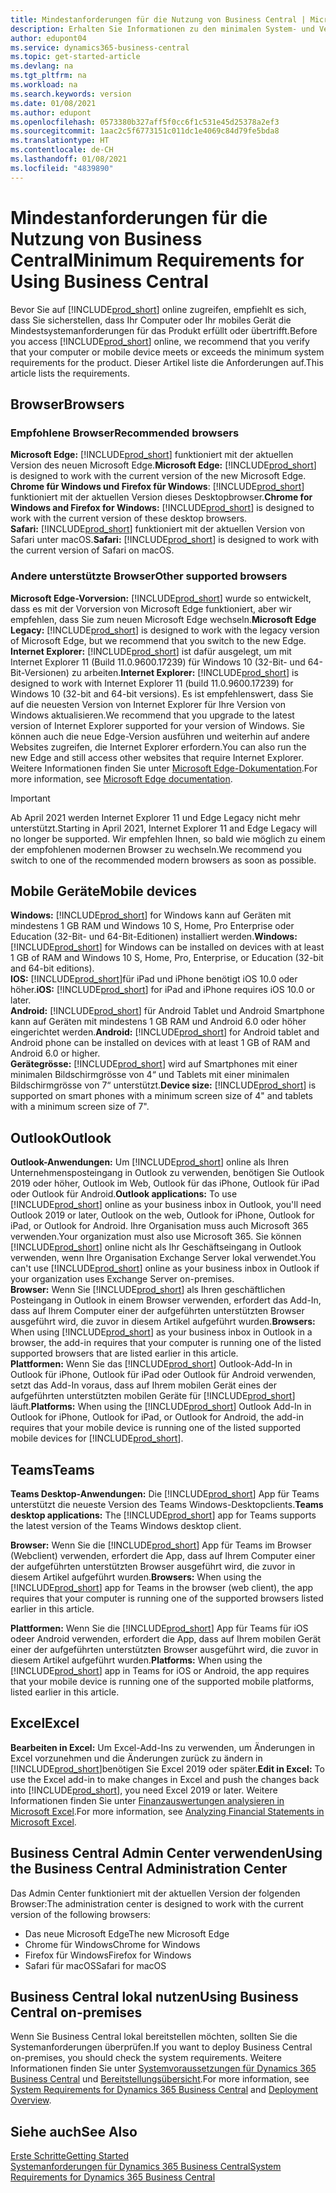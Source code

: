 ```yaml
---
title: Mindestanforderungen für die Nutzung von Business Central | Microsoft Docs
description: Erhalten Sie Informationen zu den minimalen System- und Versionsanforderungen für die Verwendung von Business Central online.
author: edupont04
ms.service: dynamics365-business-central
ms.topic: get-started-article
ms.devlang: na
ms.tgt_pltfrm: na
ms.workload: na
ms.search.keywords: version
ms.date: 01/08/2021
ms.author: edupont
ms.openlocfilehash: 0573380b327aff5f0cc6f1c531e45d25378a2ef3
ms.sourcegitcommit: 1aac2c5f6773151c011dc1e4069c84d79fe5bda8
ms.translationtype: HT
ms.contentlocale: de-CH
ms.lasthandoff: 01/08/2021
ms.locfileid: "4839890"
---
```

# <a name="minimum-requirements-for-using-business-central"></a><span data-ttu-id="b52a0-103">Mindestanforderungen für die Nutzung von Business Central</span><span class="sxs-lookup"><span data-stu-id="b52a0-103">Minimum Requirements for Using Business Central</span></span>

<span data-ttu-id="b52a0-104">Bevor Sie auf [!INCLUDE[prod_short](includes/prod_short.md)] online zugreifen, empfiehlt es sich, dass Sie sicherstellen, dass Ihr Computer oder Ihr mobiles Gerät die Mindestsystemanforderungen für das Produkt erfüllt oder übertrifft.</span><span class="sxs-lookup"><span data-stu-id="b52a0-104">Before you access [!INCLUDE[prod_short](includes/prod_short.md)] online, we recommend that you verify that your computer or mobile device meets or exceeds the minimum system requirements for the product.</span></span> <span data-ttu-id="b52a0-105">Dieser Artikel liste die Anforderungen auf.</span><span class="sxs-lookup"><span data-stu-id="b52a0-105">This article lists the requirements.</span></span>  

## <a name="browsers"></a><span data-ttu-id="b52a0-106">Browser</span><span class="sxs-lookup"><span data-stu-id="b52a0-106">Browsers</span></span>

### <a name="recommended-browsers"></a><span data-ttu-id="b52a0-107">Empfohlene Browser</span><span class="sxs-lookup"><span data-stu-id="b52a0-107">Recommended browsers</span></span>

<span data-ttu-id="b52a0-108">**Microsoft Edge:** [!INCLUDE[prod_short](includes/prod_short.md)] funktioniert mit der aktuellen Version des neuen Microsoft Edge.</span><span class="sxs-lookup"><span data-stu-id="b52a0-108">**Microsoft Edge:** [!INCLUDE[prod_short](includes/prod_short.md)] is designed to work with the current version of the new Microsoft Edge.</span></span>  
<span data-ttu-id="b52a0-109">**Chrome für Windows und Firefox für Windows**: [!INCLUDE[prod_short](includes/prod_short.md)] funktioniert mit der aktuellen Version dieses Desktopbrowser.</span><span class="sxs-lookup"><span data-stu-id="b52a0-109">**Chrome for Windows and Firefox for Windows:** [!INCLUDE[prod_short](includes/prod_short.md)] is designed to work with the current version of these desktop browsers.</span></span>  
<span data-ttu-id="b52a0-110">**Safari:** [!INCLUDE[prod_short](includes/prod_short.md)] funktioniert mit der aktuellen Version von Safari unter macOS.</span><span class="sxs-lookup"><span data-stu-id="b52a0-110">**Safari:** [!INCLUDE[prod_short](includes/prod_short.md)] is designed to work with the current version of Safari on macOS.</span></span>  

### <a name="other-supported-browsers"></a><span data-ttu-id="b52a0-111">Andere unterstützte Browser</span><span class="sxs-lookup"><span data-stu-id="b52a0-111">Other supported browsers</span></span>

<span data-ttu-id="b52a0-112">**Microsoft Edge-Vorversion:** [!INCLUDE[prod_short](includes/prod_short.md)] wurde so entwickelt, dass es mit der Vorversion von Microsoft Edge funktioniert, aber wir empfehlen, dass Sie zum neuen Microsoft Edge wechseln.</span><span class="sxs-lookup"><span data-stu-id="b52a0-112">**Microsoft Edge Legacy:** [!INCLUDE[prod_short](includes/prod_short.md)] is designed to work with the legacy version of Microsoft Edge, but we recommend that you switch to the new Edge.</span></span>  
<span data-ttu-id="b52a0-113">**Internet Explorer:** [!INCLUDE[prod_short](includes/prod_short.md)] ist dafür ausgelegt, um mit Internet Explorer 11 (Build 11.0.9600.17239) für Windows 10 (32-Bit- und 64-Bit-Versionen) zu arbeiten.</span><span class="sxs-lookup"><span data-stu-id="b52a0-113">**Internet Explorer:** [!INCLUDE[prod_short](includes/prod_short.md)] is designed to work with Internet Explorer 11 (build 11.0.9600.17239) for Windows 10 (32-bit and 64-bit versions).</span></span> <span data-ttu-id="b52a0-114">Es ist empfehlenswert, dass Sie auf die neuesten Version von Internet Explorer für Ihre Version von Windows aktualisieren.</span><span class="sxs-lookup"><span data-stu-id="b52a0-114">We recommend that you upgrade to the latest version of Internet Explorer supported for your version of Windows.</span></span> <span data-ttu-id="b52a0-115">Sie können auch die neue Edge-Version ausführen und weiterhin auf andere Websites zugreifen, die Internet Explorer erfordern.</span><span class="sxs-lookup"><span data-stu-id="b52a0-115">You can also run the new Edge and still access other websites that require Internet Explorer.</span></span> <span data-ttu-id="b52a0-116">Weitere Informationen finden Sie unter [Microsoft Edge-Dokumentation](/deployedge/edge-ie-mode).</span><span class="sxs-lookup"><span data-stu-id="b52a0-116">For more information, see [Microsoft Edge documentation](/deployedge/edge-ie-mode).</span></span>

> [!IMPORTANT]
> <span data-ttu-id="b52a0-117">Ab April 2021 werden Internet Explorer 11 und Edge Legacy nicht mehr unterstützt.</span><span class="sxs-lookup"><span data-stu-id="b52a0-117">Starting in April 2021, Internet Explorer 11 and Edge Legacy will no longer be supported.</span></span> <span data-ttu-id="b52a0-118">Wir empfehlen Ihnen, so bald wie möglich zu einem der empfohlenen modernen Browser zu wechseln.</span><span class="sxs-lookup"><span data-stu-id="b52a0-118">We recommend you switch to one of the recommended modern browsers as soon as possible.</span></span>

## <a name="mobile-devices"></a><span data-ttu-id="b52a0-119">Mobile Geräte</span><span class="sxs-lookup"><span data-stu-id="b52a0-119">Mobile devices</span></span>

<span data-ttu-id="b52a0-120">**Windows:** [!INCLUDE[prod_short](includes/prod_short.md)] for Windows kann auf Geräten mit mindestens 1 GB RAM und Windows 10 S, Home, Pro Enterprise oder Education (32-Bit- und 64-Bit-Editionen) installiert werden.</span><span class="sxs-lookup"><span data-stu-id="b52a0-120">**Windows:** [!INCLUDE[prod_short](includes/prod_short.md)] for Windows can be installed on devices with at least 1 GB of RAM and Windows 10 S, Home, Pro, Enterprise, or Education (32-bit and 64-bit editions).</span></span>  
<span data-ttu-id="b52a0-121">**IOS:** [!INCLUDE[prod_short](includes/prod_short.md)]für iPad und iPhone benötigt iOS 10.0 oder höher.</span><span class="sxs-lookup"><span data-stu-id="b52a0-121">**iOS:** [!INCLUDE[prod_short](includes/prod_short.md)] for iPad and iPhone requires iOS 10.0 or later.</span></span>  
<span data-ttu-id="b52a0-122">**Android:** [!INCLUDE[prod_short](includes/prod_short.md)] für Android Tablet und Android Smartphone kann auf Geräten mit mindestens 1 GB RAM und Android 6.0 oder höher eingerichtet werden.</span><span class="sxs-lookup"><span data-stu-id="b52a0-122">**Android:** [!INCLUDE[prod_short](includes/prod_short.md)] for Android tablet and Android phone can be installed on devices with at least 1 GB of RAM and Android 6.0 or higher.</span></span>  
<span data-ttu-id="b52a0-123">**Gerätegrösse:** [!INCLUDE[prod_short](includes/prod_short.md)] wird auf Smartphones mit einer minimalen Bildschirmgrösse von 4“ und Tablets mit einer minimalen Bildschirmgrösse von 7“ unterstützt.</span><span class="sxs-lookup"><span data-stu-id="b52a0-123">**Device size:** [!INCLUDE[prod_short](includes/prod_short.md)] is supported on smart phones with a minimum screen size of 4" and tablets with a minimum screen size of 7".</span></span>  

## <a name="outlook"></a><span data-ttu-id="b52a0-124">Outlook</span><span class="sxs-lookup"><span data-stu-id="b52a0-124">Outlook</span></span>

<span data-ttu-id="b52a0-125">**Outlook-Anwendungen:** Um [!INCLUDE[prod_short](includes/prod_short.md)] online als Ihren Unternehmensposteingang in Outlook zu verwenden, benötigen Sie Outlook 2019 oder höher, Outlook im Web, Outlook für das iPhone, Outlook für iPad oder Outlook für Android.</span><span class="sxs-lookup"><span data-stu-id="b52a0-125">**Outlook applications:** To use [!INCLUDE[prod_short](includes/prod_short.md)] online as your business inbox in Outlook, you'll need Outlook 2019 or later, Outlook on the web, Outlook for iPhone, Outlook for iPad, or Outlook for Android.</span></span> <span data-ttu-id="b52a0-126">Ihre Organisation muss auch Microsoft 365 verwenden.</span><span class="sxs-lookup"><span data-stu-id="b52a0-126">Your organization must also use Microsoft 365.</span></span> <span data-ttu-id="b52a0-127">Sie können [!INCLUDE[prod_short](includes/prod_short.md)] online nicht als Ihr Geschäftseingang in Outlook verwenden, wenn Ihre Organisation Exchange Server lokal verwendet.</span><span class="sxs-lookup"><span data-stu-id="b52a0-127">You can't use [!INCLUDE[prod_short](includes/prod_short.md)] online as your business inbox in Outlook if your organization uses Exchange Server on-premises.</span></span>  
<span data-ttu-id="b52a0-128">**Browser:** Wenn Sie [!INCLUDE[prod_short](includes/prod_short.md)] als Ihren geschäftlichen Posteingang in Outlook in einem Browser verwenden, erfordert das Add-In, dass auf Ihrem Computer einer der aufgeführten unterstützten Browser ausgeführt wird, die zuvor in diesem Artikel aufgeführt wurden.</span><span class="sxs-lookup"><span data-stu-id="b52a0-128">**Browsers:** When using [!INCLUDE[prod_short](includes/prod_short.md)] as your business inbox in Outlook in a browser, the add-in requires that your computer is running one of the listed supported browsers that are listed earlier in this article.</span></span>  
<span data-ttu-id="b52a0-129">**Plattformen:** Wenn Sie das [!INCLUDE[prod_short](includes/prod_short.md)] Outlook-Add-In in Outlook für iPhone, Outlook für iPad oder Outlook für Android verwenden, setzt das Add-In voraus, dass auf Ihrem mobilen Gerät eines der aufgeführten unterstützten mobilen Geräte für [!INCLUDE[prod_short](includes/prod_short.md)] läuft.</span><span class="sxs-lookup"><span data-stu-id="b52a0-129">**Platforms:** When using the [!INCLUDE[prod_short](includes/prod_short.md)] Outlook Add-In in Outlook for iPhone, Outlook for iPad, or Outlook for Android, the add-in requires that your mobile device is running one of the listed supported mobile devices for [!INCLUDE[prod_short](includes/prod_short.md)].</span></span>  

## <a name="teams"></a><span data-ttu-id="b52a0-130">Teams</span><span class="sxs-lookup"><span data-stu-id="b52a0-130">Teams</span></span>

<span data-ttu-id="b52a0-131">**Teams Desktop-Anwendungen:** Die [!INCLUDE[prod_short](includes/prod_short.md)] App für Teams unterstützt die neueste Version des Teams Windows-Desktopclients.</span><span class="sxs-lookup"><span data-stu-id="b52a0-131">**Teams desktop applications:** The [!INCLUDE[prod_short](includes/prod_short.md)] app for Teams supports the latest version of the Teams Windows desktop client.</span></span> 

<span data-ttu-id="b52a0-132">**Browser:** Wenn Sie die [!INCLUDE[prod_short](includes/prod_short.md)] App für Teams im Browser (Webclient) verwenden, erfordert die App, dass auf Ihrem Computer einer der aufgeführten unterstützten Browser ausgeführt wird, die zuvor in diesem Artikel aufgeführt wurden.</span><span class="sxs-lookup"><span data-stu-id="b52a0-132">**Browsers:** When using the [!INCLUDE[prod_short](includes/prod_short.md)] app for Teams in the browser (web client), the app requires that your computer is running one of the supported browsers listed earlier in this article.</span></span> 

<span data-ttu-id="b52a0-133">**Plattformen:** Wenn Sie die [!INCLUDE[prod_short](includes/prod_short.md)] App für Teams für iOS odeer Android verwenden, erfordert die App, dass auf Ihrem mobilen Gerät einer der aufgeführten unterstützten Browser ausgeführt wird, die zuvor in diesem Artikel aufgeführt wurden.</span><span class="sxs-lookup"><span data-stu-id="b52a0-133">**Platforms:** When using the [!INCLUDE[prod_short](includes/prod_short.md)] app in Teams for iOS or Android, the app requires that your mobile device is running one of the supported mobile platforms, listed earlier in this article.</span></span>

## <a name="excel"></a><span data-ttu-id="b52a0-134">Excel</span><span class="sxs-lookup"><span data-stu-id="b52a0-134">Excel</span></span>

<span data-ttu-id="b52a0-135">**Bearbeiten in Excel:** Um Excel-Add-Ins zu verwenden, um Änderungen in Excel vorzunehmen und die Änderungen zurück zu ändern in [!INCLUDE[prod_short](includes/prod_short.md)]benötigen Sie Excel 2019 oder später.</span><span class="sxs-lookup"><span data-stu-id="b52a0-135">**Edit in Excel:** To use the Excel add-in to make changes in Excel and push the changes back into [!INCLUDE[prod_short](includes/prod_short.md)], you need Excel 2019 or later.</span></span> <span data-ttu-id="b52a0-136">Weitere Informationen finden Sie unter [Finanzauswertungen analysieren in Microsoft Excel](finance-analyze-excel.md).</span><span class="sxs-lookup"><span data-stu-id="b52a0-136">For more information, see [Analyzing Financial Statements in Microsoft Excel](finance-analyze-excel.md).</span></span>  

## <a name="using-the-business-central-administration-center"></a><a name="TAC"></a> <span data-ttu-id="b52a0-137">Business Central Admin Center verwenden</span><span class="sxs-lookup"><span data-stu-id="b52a0-137">Using the Business Central Administration Center</span></span>

<span data-ttu-id="b52a0-138">Das Admin Center funktioniert mit der aktuellen Version der folgenden Browser:</span><span class="sxs-lookup"><span data-stu-id="b52a0-138">The administration center is designed to work with the current version of the following browsers:</span></span>

- <span data-ttu-id="b52a0-139">Das neue Microsoft Edge</span><span class="sxs-lookup"><span data-stu-id="b52a0-139">The new Microsoft Edge</span></span>
- <span data-ttu-id="b52a0-140">Chrome für Windows</span><span class="sxs-lookup"><span data-stu-id="b52a0-140">Chrome for Windows</span></span>
- <span data-ttu-id="b52a0-141">Firefox für Windows</span><span class="sxs-lookup"><span data-stu-id="b52a0-141">Firefox for Windows</span></span>
- <span data-ttu-id="b52a0-142">Safari für macOS</span><span class="sxs-lookup"><span data-stu-id="b52a0-142">Safari for macOS</span></span>

## <a name="using-business-central-on-premises"></a><span data-ttu-id="b52a0-143">Business Central lokal nutzen</span><span class="sxs-lookup"><span data-stu-id="b52a0-143">Using Business Central on-premises</span></span>

<span data-ttu-id="b52a0-144">Wenn Sie Business Central lokal bereitstellen möchten, sollten Sie die Systemanforderungen überprüfen.</span><span class="sxs-lookup"><span data-stu-id="b52a0-144">If you want to deploy Business Central on-premises, you should check the system requirements.</span></span> <span data-ttu-id="b52a0-145">Weitere Informationen finden Sie unter [Systemvoraussetzungen für Dynamics 365 Business Central](/dynamics365/business-central/dev-itpro/deployment/system-requirement-business-central-v17) und [Bereitstellungsübersicht](/dynamics365/business-central/dev-itpro/deployment/deployment).</span><span class="sxs-lookup"><span data-stu-id="b52a0-145">For more information, see [System Requirements for Dynamics 365 Business Central](/dynamics365/business-central/dev-itpro/deployment/system-requirement-business-central-v17) and [Deployment Overview](/dynamics365/business-central/dev-itpro/deployment/deployment).</span></span>  

## <a name="see-also"></a><span data-ttu-id="b52a0-146">Siehe auch</span><span class="sxs-lookup"><span data-stu-id="b52a0-146">See Also</span></span>

[<span data-ttu-id="b52a0-147">Erste Schritte</span><span class="sxs-lookup"><span data-stu-id="b52a0-147">Getting Started</span></span>](product-get-started.md)  
[<span data-ttu-id="b52a0-148">Systemanforderungen für Dynamics 365 Business Central</span><span class="sxs-lookup"><span data-stu-id="b52a0-148">System Requirements for Dynamics 365 Business Central</span></span>](/dynamics365/business-central/dev-itpro/deployment/system-requirement-business-central-v17)  
